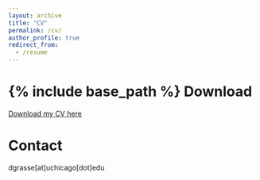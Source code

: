 ```yaml
---
layout: archive
title: "CV"
permalink: /cv/
author_profile: true
redirect_from:
  - /resume
---
```


{% include base_path %}
Download
========
[Download my CV here](https://donaldgrasse.github.io/files/grasse_cv_FA24.pdf)

Contact 
========
dgrasse[at]uchicago[dot]edu


